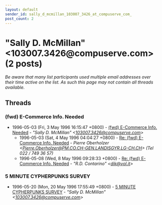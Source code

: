 ```yaml
---
layout: default
sender_id: sally_d_mcmillan_103007_3426_at_compuserve_com_
post_count: 2
---
```


# "Sally D. McMillan" <103007.3426<span>@</span>compuserve.com> (2 posts)

_Be aware that many list participants used multiple email addresses over their time active on the list. As such this page may not contain all threads available._

## Threads

### (fwd) E-Commerce Info. Needed
+ 1996-05-03 (Fri, 3 May 1996 16:15:47 +0800) - [(fwd) E-Commerce Info. Needed](/archive/1996/05/56bae95e48ebe88145d72f1726f37f6ed51b6c1d7a6e93ac4aa82c62f82810de) - _"Sally D. McMillan" \<103007.3426@compuserve.com\>_
  + 1996-05-03 (Sat, 4 May 1996 04:04:27 +0800) - [Re: (fwd) E-Commerce Info. Needed](/archive/1996/05/037c1e1ac17281c60b18b74b893c02f21933c2d76b3e5dd8b5681143ae38fd66) - _Pierre Oberholzer \<Pierre.Oberholzer@PM.CO.CH-GEN.LANDISGYR.LG-CH.CH\>      (Tel 022 / 749 36 57)_
  + 1996-05-08 (Wed, 8 May 1996 09:28:33 +0800) - [Re: (fwd) E-Commerce Info. Needed](/archive/1996/05/c30bf4664814f44f49940e5bb5b3116722ec87bab7d7e32f653d2605c974b3ab) - _"R.D. Contarino" \<dik@vol.it\>_

### 5 MINUTE CYPHERPUNKS SURVEY
+ 1996-05-20 (Mon, 20 May 1996 17:55:49 +0800) - [5 MINUTE CYPHERPUNKS SURVEY](/archive/1996/05/119871b1debe1d93f1abb4980d8951cf7591e65edca699a0926abbf6a4fa9d17) - _"Sally D. McMillan" \<103007.3426@compuserve.com\>_

